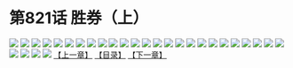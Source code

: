 # 第821话 胜券（上）
![](https://mhpic.xiaomingtaiji.net/comic/D/斗破苍穹/第821话F1_262516/1.jpg-zymk.middle.webp)
![](https://mhpic.xiaomingtaiji.net/comic/D/斗破苍穹/第821话F1_262516/2.jpg-zymk.middle.webp)
![](https://mhpic.xiaomingtaiji.net/comic/D/斗破苍穹/第821话F1_262516/3.jpg-zymk.middle.webp)
![](https://mhpic.xiaomingtaiji.net/comic/D/斗破苍穹/第821话F1_262516/4.jpg-zymk.middle.webp)
![](https://mhpic.xiaomingtaiji.net/comic/D/斗破苍穹/第821话F1_262516/5.jpg-zymk.middle.webp)
![](https://mhpic.xiaomingtaiji.net/comic/D/斗破苍穹/第821话F1_262516/6.jpg-zymk.middle.webp)
![](https://mhpic.xiaomingtaiji.net/comic/D/斗破苍穹/第821话F1_262516/7.jpg-zymk.middle.webp)
![](https://mhpic.xiaomingtaiji.net/comic/D/斗破苍穹/第821话F1_262516/8.jpg-zymk.middle.webp)
![](https://mhpic.xiaomingtaiji.net/comic/D/斗破苍穹/第821话F1_262516/9.jpg-zymk.middle.webp)
![](https://mhpic.xiaomingtaiji.net/comic/D/斗破苍穹/第821话F1_262516/10.jpg-zymk.middle.webp)
![](https://mhpic.xiaomingtaiji.net/comic/D/斗破苍穹/第821话F1_262516/11.jpg-zymk.middle.webp)
![](https://mhpic.xiaomingtaiji.net/comic/D/斗破苍穹/第821话F1_262516/12.jpg-zymk.middle.webp)
![](https://mhpic.xiaomingtaiji.net/comic/D/斗破苍穹/第821话F1_262516/13.jpg-zymk.middle.webp)
![](https://mhpic.xiaomingtaiji.net/comic/D/斗破苍穹/第821话F1_262516/14.jpg-zymk.middle.webp)
![](https://mhpic.xiaomingtaiji.net/comic/D/斗破苍穹/第821话F1_262516/15.jpg-zymk.middle.webp)
![](https://mhpic.xiaomingtaiji.net/comic/D/斗破苍穹/第821话F1_262516/16.jpg-zymk.middle.webp)
![](https://mhpic.xiaomingtaiji.net/comic/D/斗破苍穹/第821话F1_262516/17.jpg-zymk.middle.webp)
![](https://mhpic.xiaomingtaiji.net/comic/D/斗破苍穹/第821话F1_262516/18.jpg-zymk.middle.webp)
![](https://mhpic.xiaomingtaiji.net/comic/D/斗破苍穹/第821话F1_262516/19.jpg-zymk.middle.webp)
![](https://mhpic.xiaomingtaiji.net/comic/D/斗破苍穹/第821话F1_262516/20.jpg-zymk.middle.webp)
![](https://mhpic.xiaomingtaiji.net/comic/D/斗破苍穹/第821话F1_262516/21.jpg-zymk.middle.webp)
![](https://mhpic.xiaomingtaiji.net/comic/D/斗破苍穹/第821话F1_262516/22.jpg-zymk.middle.webp)
![](https://mhpic.xiaomingtaiji.net/comic/D/斗破苍穹/第821话F1_262516/23.jpg-zymk.middle.webp)
![](https://mhpic.xiaomingtaiji.net/comic/D/斗破苍穹/第821话F1_262516/24.jpg-zymk.middle.webp)
![](https://mhpic.xiaomingtaiji.net/comic/D/斗破苍穹/第821话F1_262516/25.jpg-zymk.middle.webp)
![](https://mhpic.xiaomingtaiji.net/comic/D/斗破苍穹/第821话F1_262516/26.jpg-zymk.middle.webp)
![](https://mhpic.xiaomingtaiji.net/comic/D/斗破苍穹/第821话F1_262516/27.jpg-zymk.middle.webp)
![](https://mhpic.xiaomingtaiji.net/comic/D/斗破苍穹/第821话F1_262516/28.jpg-zymk.middle.webp)
![](https://mhpic.xiaomingtaiji.net/comic/D/斗破苍穹/第821话F1_262516/29.jpg-zymk.middle.webp)
[【上一章】](./824.md)
[【目录】](./README.md)
[【下一章】](./826.md)
